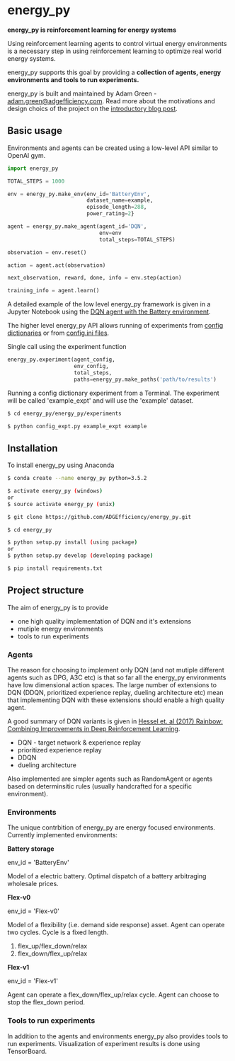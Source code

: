 
# energy_py

**energy_py is reinforcement learning for energy systems**

Using reinforcement learning agents to control virtual energy environments is a necessary step in using reinforcement learning to optimize real world energy systems.

energy_py supports this goal by providing a **collection of agents, energy environments and tools to run experiments.**

energy_py is built and maintained by Adam Green - [adam.green@adgefficiency.com](adam.green@adgefficiency.com).  Read more about the motivations and design choics of the project on the [introductory blog post](http://adgefficiency.com/energy_py-reinforcement-learning-for-energy-systems/).

## Basic usage


Environments and agents can be created using a low-level API similar to OpenAI gym.

```python
import energy_py

TOTAL_STEPS = 1000

env = energy_py.make_env(env_id='BatteryEnv',
                         dataset_name=example,
                         episode_length=288,
                         power_rating=2}

agent = energy_py.make_agent(agent_id='DQN',
                             env=env
                             total_steps=TOTAL_STEPS)

observation = env.reset()

action = agent.act(observation)

next_observation, reward, done, info = env.step(action)

training_info = agent.learn()

```
A detailed example of the low level energy_py framework is given in a Jupyter Notebook using the [DQN agent with the Battery environment](https://github.com/ADGEfficiency/energy_py/blob/master/notebooks/examples/Q_learning_battery.ipynb).

The higher level energy_py API allows running of experiments from [config dictionaries](https://github.com/ADGEfficiency/energy_py/blob/master/energy_py/experiments/dict_expt.py) or from [config.ini files](https://github.com/ADGEfficiency/energy_py/blob/master/energy_py/experiments/config_expt.py).

Single call using the experiment function

```python
energy_py.experiment(agent_config,
                     env_config,
                     total_steps,
                     paths=energy_py.make_paths('path/to/results')
```
Running a config dictionary experiment from a Terminal.  The experiment will be called 'example_expt' and will use the
'example' dataset.

```bash
$ cd energy_py/energy_py/experiments

$ python config_expt.py example_expt example  
```

## Installation

To install energy_py using Anaconda

```bash
$ conda create --name energy_py python=3.5.2

$ activate energy_py (windows)
or
$ source activate energy_py (unix)

$ git clone https://github.com/ADGEfficiency/energy_py.git

$ cd energy_py

$ python setup.py install (using package)
or
$ python setup.py develop (developing package)

$ pip install requirements.txt

```
## Project structure

The aim of energy_py is to provide 
- one high quality implementation of DQN and it's extensions
- mutiple energy environments
- tools to run experiments

### Agents
The reason for choosing to implement only DQN (and not mutiple different agents such as DPG, A3C etc) is that so far all
the energy_py environments have low dimensional action spaces.  The large number of extensions to DQN (DDQN, prioritized
experience replay, dueling architecture etc) mean that implementing DQN with these extensions should enable a high
quality agent. 

A good summary of DQN variants is given in [Hessel et. al (2017) Rainbow: Combining Improvements in Deep Reinforcement
Learning](https://arxiv.org/pdf/1710.02298.pdf).
- DQN - target network & experience replay
- prioritized experience replay
- DDQN
- dueling architecture

Also implemented are simpler agents such as RandomAgent or agents based on determinsitic rules (usually handcrafted for
a specific environment).

### Environments
The unique contrbition of energy_py are energy focused environments.  Currently implemented environments:

**Battery storage**

env_id = 'BatteryEnv'

Model of a electric battery.  Optimal dispatch of a battery arbitraging wholesale prices.

**Flex-v0**

env_id = 'Flex-v0'

Model of a flexibility (i.e. demand side response) asset.  Agent can operate two cycles.  Cycle is a fixed length.
1. flex_up/flex_down/relax
2. flex_down/flex_up/relax

**Flex-v1**

env_id = 'Flex-v1'

Agent can operate a flex_down/flex_up/relax cycle.  Agent can choose to stop the flex_down period.

### Tools to run experiments
In addition to the agents and environments energy_py also provides tools to run experiments.  Visualization of experiment results is done using TensorBoard.
